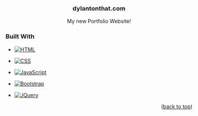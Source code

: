 <!-- Improved compatibility of back to top link: See: https://github.com/othneildrew/Best-README-Template/pull/73 -->
<a name="readme-top"></a>
<!-- PROJECT LOGO -->
<br />
<div align="center">

  <h3 align="center">dylantonthat.com</h3>

  <p align="center">
    My new Portfolio Website!
    <br />
  </p>
</div>

### Built With

* [![HTML][HTML.com]][HTML-url]
* [![CSS][CSS.com]][CSS-url]
* [![JavaScript][JavaScript.com]][JavaScript-url]

* [![Bootstrap][Bootstrap.com]][Bootstrap-url]
* [![JQuery][JQuery.com]][JQuery-url]

<p align="right">(<a href="#readme-top">back to top</a>)</p>







<!-- MARKDOWN LINKS & IMAGES -->
<!-- https://www.markdownguide.org/basic-syntax/#reference-style-links -->
[HTML.com]: https://img.shields.io/badge/HTML5-E34F26?style=for-the-badge&logo=html5&logoColor=white
[HTML-url]: https://html.com/

[CSS.com]: https://img.shields.io/badge/CSS3-1572B6?style=for-the-badge&logo=css3&logoColor=white&style=flat
[CSS-url]: https://www.css3.info/

[JavaScript.com]: https://img.shields.io/badge/JavaScript-F7DF1E?style=for-the-badge&logo=javascript&logoColor=black&style=flat
[JavaScript-url]: https://www.javascript.com/

[Bootstrap.com]: https://img.shields.io/badge/Bootstrap-563D7C?style=for-the-badge&logo=bootstrap&logoColor=white&style=flat
[Bootstrap-url]: https://getbootstrap.com

[JQuery.com]: https://img.shields.io/badge/jQuery-0769AD?style=for-the-badge&logo=jquery&logoColor=white&style=flat
[JQuery-url]: https://jquery.com 
